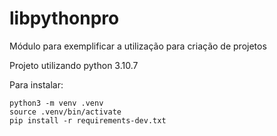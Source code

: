 # libpythonpro
Módulo para exemplificar a utilização para criação de projetos

Projeto utilizando python 3.10.7

Para instalar:
```console
python3 -m venv .venv
source .venv/bin/activate
pip install -r requirements-dev.txt
```